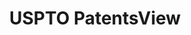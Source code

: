 ---
layout: default
bigquery: https://console.cloud.google.com/bigquery?p=patents-public-data&d=patentsview&page=dataset
citation: Attribution should be given to PatentsView for use, distribution, or derivative
  works.
code: https://github.com/CSSIP-AIR/PatentsView-Code-Snippets/
contributors: USPTO
cost: None
description: 'PatentsView includes US patent data including raw data (summaries, applications,
  pregrant applications), disambugations of inventors and assignees, and inventor
  gender estimates.  Also foreign priority data, # of figures and sheets, and government
  interest statements.'
documentation: https://patentsview.org/query/builder-faqs
last_edit: Mon, 04 Apr 2022 19:02:57 GMT
location: https://patentsview.org/
maintained_by: USPTO
record_creation_timestamp: 12/2/2020 17:20:46
schema_fields: '[''level_one'', ''disamb_inventor_id_20181127'', ''designation'',
  ''relkind'', ''category'', ''doctype'', ''disamb_inventor_id_20191231'', ''level_two'',
  ''_102_date'', ''main_group'', ''term_grant'', ''_371_date'', ''section'', ''withdrawn'',
  ''disamb_inventor_id_20170307'', ''fname'', ''disamb_assignee_id_20190312'', ''term_extension'',
  ''subgroup'', ''publication_number'', ''disamb_assignee_id_20200630'', ''type'',
  ''latitude'', ''disamb_inventor_id_20190820'', ''rawassignee_id'', ''inventor_id'',
  ''symbol_position'', ''disamb_inventor_id_20170808'', ''filename'', ''dependent'',
  ''county'', ''classification_status'', ''status'', ''field_title'', ''organization_id'',
  ''city'', ''name'', ''contract_award_number'', ''disamb_inventor_id_20200630'',
  ''lname'', ''longitude'', ''application_id'', ''country'', ''name_last'', ''disamb_inventor_id_20180528'',
  ''num_figures'', ''rule_47'', ''citation_id'', ''sequence'', ''f102_date'', ''latlong'',
  ''rel_id'', ''rawinventor_id'', ''text'', ''num_sheets'', ''disamb_assignee_id_20191231'',
  ''term_disclaimer'', ''mainclass_id'', ''group_id'', ''level_three'', ''patent_id'',
  ''attribution_status'', ''disamb_inventor_id_20201229'', ''male_flag'', ''disamb_assignee_id_20181127'',
  ''country_transformed'', ''disamb_inventor_id_20200331'', ''kind'', ''rawlocation_id'',
  ''disamb_assignee_id_20190820'', ''section_id'', ''disamb_inventor_id_20191008'',
  ''date'', ''disclaimer_date'', ''state'', ''classification_value'', ''disamb_inventor_id_20171226'',
  ''disamb_inventor_id_20190312'', ''latin_name'', ''uuid'', ''name_first'', ''disamb_inventor_id_20200929'',
  ''role'', ''f371_date'', ''subsection_id'', ''organization'', ''num'', ''state_fips'',
  ''disamb_assignee_id_20200331'', ''number'', ''disamb_assignee_id_20200929'', ''variety'',
  ''exemplary'', ''lapse_of_patent'', ''category_id'', ''subclass'', ''male'', ''field_id'',
  ''length'', ''abstract'', ''ipc_class'', ''deceased'', ''disamb_assignee_id_20191008'',
  ''subgroup_id'', ''action_date'', ''reldocno'', ''ipc_version_indicator'', ''doc_type'',
  ''location_id'', ''subclass_id'', ''subcategory_id'', ''lawyer_id'', ''series_code'',
  ''group'', ''sector_title'', ''gi_statement'', ''applicant_type'', ''classification_level'',
  ''assignee_id'', ''disamb_inventor_id_20171003'', ''num_claims'', ''classification_data_source'',
  ''id'', ''county_fips'', ''title'']'
shortname: patentsview
tags:
- disambiguation
- United States
- gender
terms_of_use: Creative Commons Attribution 4.0 International License.
timeframe: 1963-1999
title: USPTO PatentsView
uuid: cf1780b1-e265-4e49-8d1d-83b9cfe0fd9a
---